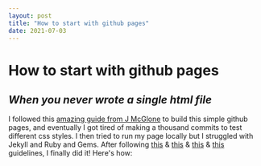 ```yaml
---
layout: post
title: "How to start with github pages"
date: 2021-07-03
---
```


# How to start with github pages
## _When you never wrote a single html file_

I followed this [amazing guide from J McGlone](http://jmcglone.com/guides/github-pages/) to build this simple github pages, and eventually I got tired of making a thousand commits to test different css styles. I then tried to run my page locally but I struggled with Jekyll and Ruby and Gems. After following [this](https://docs.github.com/en/pages/setting-up-a-github-pages-site-with-jekyll/testing-your-github-pages-site-locally-with-jekyll#prerequisites) & [this](https://jekyllrb.com/docs/) & [this](https://www.moncefbelyamani.com/how-to-install-xcode-homebrew-git-rvm-ruby-on-mac/?utm_source=stackoverflow#introduction) & [this](https://www.moncefbelyamani.com/making-github-pages-work-with-latest-jekyll/) guidelines, I finally did it! Here's how:
